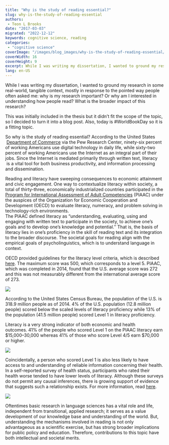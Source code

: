 ```yaml
---
title: "Why is the study of reading essential?"
slug: why-is-the-study-of-reading-essential
authors:
 - Teon L Brooks
date: "2017-03-03"
migrated: "2022-12-12"
keywords: cognitive science, reading
categories:
 - "cognitive science"
coverImage: "/images/blog_images/why-is-the-study-of-reading-essential/why-is-the-study-of-reading-essential.jpg"
coverWidth: 16
coverHeight: 9
excerpt: While I was writing my dissertation, I wanted to ground my research in some real-world, tangible context
lang: en-US
---
```


While I was writing my dissertation, I wanted to ground my research in some real-world, tangible context, mostly in response to the pointed way people often asked me: why is my research important? Or why am I interested in understanding how people read? What is the broader impact of this research?

This was initially included in the thesis but it didn’t fit the scope of the topic, so I decided to turn it into a blog post. Also, today is #WorldBookDay so it is a fitting topic.

So why is the study of reading essential? According to the United States  
 [Department of Commerce](http://2010-2014.commerce.gov/news/fact-sheets/2011/05/13/fact-sheet-digital-literacy.html) via the Pew Research Center, ninety-six percent of working Americans use digital technology in daily life, while sixty-two percent of working Americans use the Internet as an integral part of their jobs. Since the Internet is mediated primarily through written text, literacy  
 is a vital tool for both business productivity, and information processing and dissemination.

Reading and literacy have sweeping consequences to economic attainment and civic engagement. One way to contextualize literacy within society, a total of thirty-three, economically industrialized countries participated in the [Program for International Assessment of Adult Competencies](https://nces.ed.gov/surveys/piaac/) (PIAAC) under the auspices of the Organization for Economic Cooperation and Development (OECD) to evaluate literacy, numeracy, and problem solving in technology-rich environments.  
The PIAAC defined literacy as “understanding, evaluating, using and engaging with written text to participate in the society, to achieve one’s goals and to develop one’s knowledge and potential.’’ That is, the basis of literacy lies in one’s proficiency in the skill of reading text and its integration to the broader discourse. The societal goals for reading align with the empirical goals of psycholinguistics, which is to understand language in context.

OECD provided guidelines for the literacy level criteria, which is described [here](https://nces.ed.gov/surveys/piaac/litproficiencylevel.asp). The maximum score was 500, which corresponds to a level 5. PIAAC, which was completed in 2014, found that the U.S. average score was 272 and this was not measurably different from the international average score of 273.

<img src='/images/blog_images/why-is-the-study-of-reading-essential/1__2dfJk7TD4uL9LscdrrJa__Q.jpg' />

According to the United States Census Bureau, the population of the U.S. is 318.9 million people as of 2014. 4% of the U.S. population (12.8 million people) scored below the scaled levels of literacy proficiency while 13% of the population (41.5 million people) scored Level 1 in literacy proficiency.

Literacy is a very strong indicator of both economic and health  
outcomes. 41% of the people who scored Level 1 on the PIAAC literacy earn $15,000–30,000 whereas 41% of those who score Level 4/5 earn $70,000 or higher.

<img src='/images/blog_images/why-is-the-study-of-reading-essential/1__3t2H0SJ5oJ6TArqFCL01yA.jpg' />

Coincidentally, a person who scored Level 1 is also less likely to have access to and understanding of reliable information concerning their health. In a self-reported survey of health status, participants who rated their health worse tended to have lower levels of literacy. Although these surveys do not permit any causal inferences, there is growing support of evidence that suggests such a relationship exists. For more information, read [here](http://nces.ed.gov/pubs2006/2006483.pdf).

<img src='/images/blog_images/why-is-the-study-of-reading-essential/1__e9WfNBJs7DUTOzpyqBEnEA.jpg' />

Oftentimes basic research in language sciences has a vital role and life, independent from transitional, applied research; it serves as a value development of our knowledge base and understanding of the world. But, understanding the mechanisms involved in reading is not only advantageous as a scientific exercise, but has strong broader implications for public policy and education. Therefore, contributions to this topic have both intellectual and societal merits.

